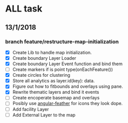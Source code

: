 # ALL task

## 13/1/2018

### branch feature/restructure-map-initialization

* [x] Create Lib to handle map initialization.
* [x] Create boundary Layer Loader
* [x] Create boundary Layer Event function and bind them
* [ ] Create markers if is point type(onEachFeature())
* [x] Create circles for clustering
* [x] Store all analytics as layer.id(key): data.
* [x] Figure out how to fitbounds and overlays using pane.
* [x] Rewrite thematic layers and bind it events
* [ ] Create encoperate basemap and overlays
* [ ] Posibly use [angular-feather](https://github.com/michaelbazos/angular-feather) for icons they look dope.
* [ ] Add facility Layer
* [ ] Add External Layer to the map
